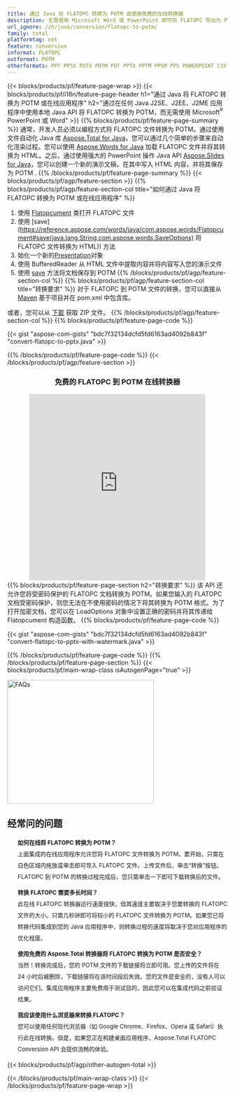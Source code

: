 ```yaml
---
title: 通过 Java 将 FLATOPC 转换为 POTM 或使用免费的在线转换器 
description: 无需使用 Microsoft Word 或 PowerPoint 即可将 FLATOPC 导出为 POTM 的 Java API 或在线。在集成代码之前快速测试免费的 FLATOPC 到 POTM 在线转换器。 
url_ignore: /zh/java/conversion/flatopc-to-potm/
family: total
platformtag: net
feature: conversion
informat: FLATOPC
outformat: POTM
otherformats: PPT PPSX POTX POTM POT PPTX PPTM PPSM PPS POWERPOINT CSV DIF FODS ODS SXC TSV XLAM XLTM EXCEL XLS XLSB XLSM XLSX XLT XLTM XLTX
---
```

{{< blocks/products/pf/feature-page-wrap >}}
{{< blocks/products/pf/i18n/feature-page-header h1="通过 Java 将 FLATOPC 转换为 POTM 或在线应用程序" h2="通过在任何 Java J2SE、J2EE、J2ME 应用程序中使用本地 Java API 将 FLATOPC 转换为 POTM，而无需使用 Microsoft<sup>&reg;</sup> PowerPoint 或 Word" >}}
{{% blocks/products/pf/feature-page-summary %}}
通常，开发人员必须以编程方式将 FLATOPC 文件转换为 POTM。通过使用文件自动化 Java 库 [Aspose.Total for Java](https://products.aspose.com/total/java/)，您可以通过几个简单的步骤来自动化渲染过程。您可以使用 [Aspose.Words for Java](https://products.aspose.com/words/java/) 加载 FLATOPC 文件并将其转换为 HTML。之后，通过使用强大的 PowerPoint 操作 Java API [Aspose.Slides for Java](https://products.aspose.com/slides/java/)，您可以创建一个新的演示文稿，在其中写入 HTML 内容，并将其保存为 POTM .
{{% /blocks/products/pf/feature-page-summary  %}}
{{< blocks/products/pf/agp/feature-section >}}
{{% blocks/products/pf/agp/feature-section-col title="如何通过 Java 将 FLATOPC 转换为 POTM 或在线应用程序" %}}
1. 使用 [Flatopcument](https://reference.aspose.com/words/java/com.aspose.words/Flatopcument) 类打开 FLATOPC 文件
2. 使用 [save](https://reference.aspose.com/words/java/com.aspose.words/Flatopcument#save(java.lang.String,com.aspose.words.SaveOptions) 将 FLATOPC 文件转换为 HTML)) 方法
3. 始化一个新的[Presentation](https://reference.aspose.com/slides/java/com.aspose.slides/Presentation)对象
5. 使用 BufferedReader 从 HTML 文件中提取内容并将内容写入您的演示文件
6. 使用 [save](https://reference.aspose.com/slides/java/com.aspose.slides/Presentation#save-java.io.OutputStream-int-) 方法将文档保存到 POTM
{{% /blocks/products/pf/agp/feature-section-col %}}
{{% blocks/products/pf/agp/feature-section-col title="转换要求" %}}
对于 FLATOPC 到 POTM 文件的转换，您可以直接从 [Maven](https://releases.aspose.com/total/java/) 基于项目并在 pom.xml 中包含库。

或者，您可以从 [下载](https://releases.aspose.com/total/java) 获取 ZIP 文件。
{{% /blocks/products/pf/agp/feature-section-col %}}
{{% blocks/products/pf/feature-page-code %}}

{{< gist "aspose-com-gists" "bdc7f32134dcfd5fd6163ad4092b843f" "convert-flatopc-to-pptx.java" >}}


{{% /blocks/products/pf/feature-page-code %}}
{{< /blocks/products/pf/agp/feature-section >}}

<div class="container-fluid agp-content bg-white aboutfile box-1 vh100 section nopbtm">
<div class=container>
<div class=row>
<div class="demobox tc col-md-12 padding-0" align="center">

<h3>免费的 FLATOPC 到 POTM 在线转换器</h3>

<iframe title="flatopc 到 potm 转换在线工具" style="border: none; height: 426px;" scrolling="no" src="https://widgets.aspose.cloud/total-conversion/?to=potm&from=flatopc" id="child-iframe" width="80%"></iframe>

</div></div>
</div></div>
{{% blocks/products/pf/feature-page-section  h2="转换要求" %}}
该 API 还允许您将受密码保护的 FLATOPC 文档转换为 POTM。如果您输入的 FLATOPC 文档受密码保护，则您无法在不使用密码的情况下将其转换为 POTM 格式。为了打开加密文档，您可以在 LoadOptions 对象中设置正确的密码并将其传递给 Flatopcument 构造函数。  
{{% blocks/products/pf/feature-page-code %}}

{{< gist "aspose-com-gists" "bdc7f32134dcfd5fd6163ad4092b843f" "convert-flatopc-to-pptx-with-watermark.java" >}}

{{% /blocks/products/pf/feature-page-code  %}}
{{% /blocks/products/pf/feature-page-section %}}
{{< blocks/products/pf/main-wrap-class isAutogenPage="true" >}}
<style>.howtolist li{margin-right: 0!important;line-height: 26px;position: relative;margin-bottom: 10px;font-size: 13px;list-style-type: none;}</style>
<div class="col-md-12 tl bg-gray-dark howtolist section">
  <a class="anchor" name="faqpage"></a>
  <div class="container tl dflex" itemscope="" itemtype="https://schema.org/FAQPage">
      <div class="col-md-4 howtosectiongfx">
          <img class="social-panel-hide-on-mobile" src="https://www.groupdocs.cloud/templates/brand/images/groupdocs/conversion/groupdocs_conversion-brand.png" alt="FAQs" width="335" height="283">
      </div>
      <div class="howtosection col-md-8">
          <div>
              <h2>经常问的问题</h2>
              <ul>
                  <li itemscope="" itemprop="mainEntity" itemtype="https://schema.org/Question">
                      <div>
                          <span itemprop="name"><b>如何在线将 FLATOPC 转换为 POTM？</b></span>
                      </div>
                      <div itemscope="" itemprop="acceptedAnswer" itemtype="https://schema.org/Answer">
                          <span itemprop="text">上面集成的在线应用程序允许您将 FLATOPC 文件转换为 POTM。要开始，只需在白色区域内拖放或单击即可导入 FLATOPC 文件。上传文件后，单击“转换”按钮。 FLATOPC 到 POTM 的转换过程完成后，您只需单击一下即可下载转换后的文件。</span>
                      </div>
                  </li>
                  <li itemscope="" itemprop="mainEntity" itemtype="https://schema.org/Question">
                      <div>
                          <span itemprop="name"><b>转换 FLATOPC 需要多长时间？</b></span>
                      </div>
                      <div itemscope="" itemprop="acceptedAnswer" itemtype="https://schema.org/Answer">
                          <span itemprop="text">此在线 FLATOPC 转换器运行速度很快，但其速度主要取决于您要转换的 FLATOPC 文件的大小。只需几秒钟即可将较小的 FLATOPC 文件转换为 POTM。如果您已将转换代码集成到您的 Java 应用程序中，则转换过程的速度将取决于您对应用程序的优化程度。</span>
                      </div>
                  </li>
                  <li itemscope="" itemprop="mainEntity" itemtype="https://schema.org/Question">
                      <div>
                          <span itemprop="name"><b>使用免费的 Aspose.Total 转换器将 FLATOPC 转换为 POTM 是否安全？</b></span>
                      </div>
                      <div itemscope="" itemprop="acceptedAnswer" itemtype="https://schema.org/Answer">
                          <span itemprop="text">当然！转换完成后，您的 POTM 文件的下载链接将立即可用。您上传的文件将在 24 小时后被删除，下载链接将在该时间段后失效。您的文件是安全的，没有人可以访问它们。集成应用程序主要免费用于测试目的，因此您可以在集成代码之前验证结果。</span>
                      </div>
                  </li>                 
                  <li itemscope="" itemprop="mainEntity" itemtype="https://schema.org/Question">
                      <div>
                          <span itemprop="name"><b>我应该使用什么浏览器来转换 FLATOPC？</b></span>
                      </div>
                      <div itemscope="" itemprop="acceptedAnswer" itemtype="https://schema.org/Answer">
                          <span itemprop="text">您可以使用任何现代浏览器（如 Google Chrome、Firefox、Opera 或 Safari）执行此在线转换。但是，如果您正在构建桌面应用程序，Aspose.Total FLATOPC Conversion API 会提供流畅的体验。</span>
                      </div>
                  </li>
              </ul>
          </div>
      </div>
  </div>
{{< blocks/products/pf/agp/other-autogen-total >}}

{{< /blocks/products/pf/main-wrap-class >}}
{{< /blocks/products/pf/feature-page-wrap >}}